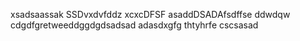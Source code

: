 xsadsaassak
SSDvxdvfddz
xcxcDFSF
asaddDSADAfsdffse
ddwdqw
cdgdfgretweeddggdgdsadsad
adasdxgfg
thtyhrfe
cscsasad
